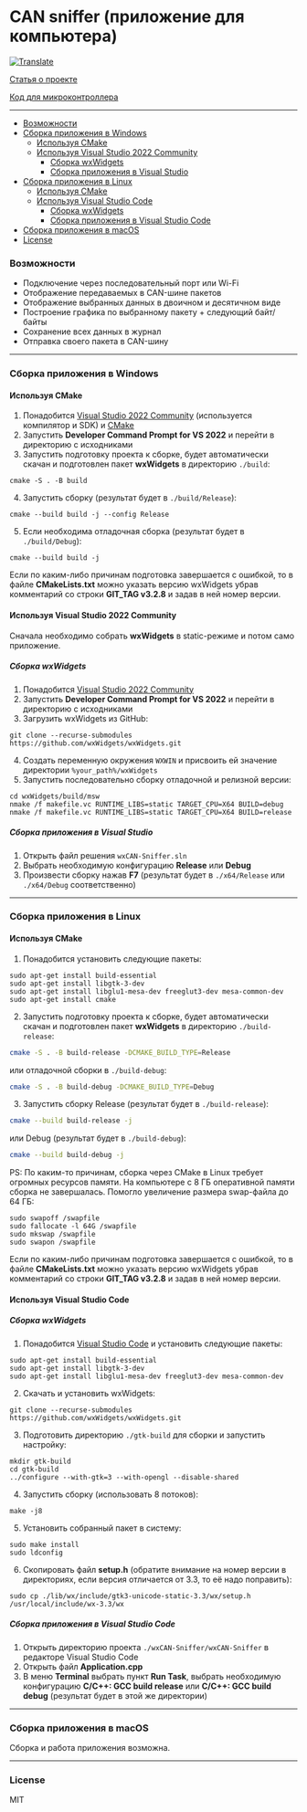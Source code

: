 ﻿# CAN sniffer (приложение для компьютера)

[![Translate](https://img.shields.io/badge/Translate_to-ENGLISH-blue.svg?style=plastic)](https://github-com.translate.goog/KruFFT/wxCAN-Sniffer?_x_tr_sl=ru&_x_tr_tl=en)

[Статья о проекте](https://habr.com/ru/post/479672)

[Код для микроконтроллера](https://github.com/KruFFT/CAN-Sniffer)

---

- [Возможности](#Возможности)
- [Сборка приложения в Windows](#Сборка-приложения-в-Windows)
  - [Используя CMake](#Используя-CMake)
  - [Используя Visual Studio 2022 Community](#Используя-Visual-Studio-2022-Community)
    - [Сборка wxWidgets](#Сборка-wxWidgets)
    - [Сборка приложения в Visual Studio](#Сборка-приложения-в-Visual-Studio)
- [Сборка приложения в Linux](#Сборка-приложения-в-Linux)
  - [Используя CMake](#Используя-CMake)
  - [Используя Visual Studio Code](#Используя-Visual-Studio-Code)
    - [Сборка wxWidgets](#Сборка-wxWidgets)
    - [Сборка приложения в Visual Studio Code](#Сборка-приложения-в-Visual-Studio-Code)
- [Сборка приложения в macOS](#Сборка-приложения-в-macOS)
- [License](#License)

### Возможности
- Подключение через последовательный порт или Wi-Fi
- Отображение передаваемых в CAN-шине пакетов
- Отображение выбранных данных в двоичном и десятичном виде
- Построение графика по выбранному пакету + следующий байт/байты
- Сохранение всех данных в журнал
- Отправка своего пакета в CAN-шину

---

### Сборка приложения в Windows
#### Используя CMake
1. Понадобится [Visual Studio 2022 Community](https://visualstudio.microsoft.com/ru/downloads/) (используется компилятор и SDK) и [CMake](https://cmake.org/download/)
2. Запустить **Developer Command Prompt for VS 2022** и перейти в директорию с исходниками
3. Запустить подготовку проекта к сборке, будет автоматически скачан и подготовлен пакет **wxWidgets** в директорию `./build`:
```
cmake -S . -B build
```
4. Запустить сборку (результат будет в `./build/Release`):
```
cmake --build build -j --config Release
```
5. Если необходима отладочная сборка (результат будет в `./build/Debug`):
```
cmake --build build -j
```

Если по каким-либо причинам подготовка завершается с ошибкой, то в файле **CMakeLists.txt** можно указать версию wxWidgets убрав комментарий со строки **GIT_TAG v3.2.8** и задав в ней номер версии.

#### Используя Visual Studio 2022 Community
Сначала необходимо собрать **wxWidgets** в static-режиме и потом само приложение.

##### Сборка wxWidgets
1. Понадобится [Visual Studio 2022 Community](https://visualstudio.microsoft.com/ru/vs/community)
2. Запустить **Developer Command Prompt for VS 2022** и перейти в директорию с исходниками
3. Загрузить wxWidgets из GitHub:
```
git clone --recurse-submodules https://github.com/wxWidgets/wxWidgets.git
```
4. Создать переменную окружения `WXWIN` и присвоить ей значение директории `%your_path%/wxWidgets`
5. Запустить последовательно сборку отладочной и релизной версии:
```
cd wxWidgets/build/msw
nmake /f makefile.vc RUNTIME_LIBS=static TARGET_CPU=X64 BUILD=debug
nmake /f makefile.vc RUNTIME_LIBS=static TARGET_CPU=X64 BUILD=release
```

##### Сборка приложения в Visual Studio
1. Открыть файл решения `wxCAN-Sniffer.sln`
2. Выбрать необходимую конфигурацию **Release** или **Debug**
3. Произвести сборку нажав **F7** (результат будет в `./x64/Release` или `./x64/Debug` соответственно)

---

### Сборка приложения в Linux
#### Используя CMake
1. Понадобится установить следующие пакеты:
```
sudo apt-get install build-essential
sudo apt-get install libgtk-3-dev
sudo apt-get install libglu1-mesa-dev freeglut3-dev mesa-common-dev
sudo apt-get install cmake
```
2. Запустить подготовку проекта к сборке, будет автоматически скачан и подготовлен пакет **wxWidgets** в директорию `./build-release`:
```sh
cmake -S . -B build-release -DCMAKE_BUILD_TYPE=Release
```
или отладочной сборки в `./build-debug`:
```sh
cmake -S . -B build-debug -DCMAKE_BUILD_TYPE=Debug
```
3. Запустить сборку Release (результат будет в `./build-release`):
```sh
cmake --build build-release -j
```
или Debug (результат будет в `./build-debug`):
```sh
cmake --build build-debug -j
```

PS: По каким-то причинам, сборка через CMake в Linux требует огромных ресурсов памяти. На компьютере с 8 ГБ оперативной памяти сборка не завершалась. Помогло увеличение размера swap-файла до 64 ГБ:
```
sudo swapoff /swapfile
sudo fallocate -l 64G /swapfile
sudo mkswap /swapfile
sudo swapon /swapfile
```

Если по каким-либо причинам подготовка завершается с ошибкой, то в файле **CMakeLists.txt** можно указать версию wxWidgets убрав комментарий со строки **GIT_TAG v3.2.8** и задав в ней номер версии.

#### Используя Visual Studio Code
##### Сборка wxWidgets
1. Понадобится [Visual Studio Code](https://code.visualstudio.com/download/) и установить следующие пакеты:
```
sudo apt-get install build-essential
sudo apt-get install libgtk-3-dev
sudo apt-get install libglu1-mesa-dev freeglut3-dev mesa-common-dev
```
2. Скачать и установить wxWidgets:
```
git clone --recurse-submodules https://github.com/wxWidgets/wxWidgets.git
```
3. Подготовить директорию `./gtk-build` для сборки и запустить настройку:
```
mkdir gtk-build
cd gtk-build
../configure --with-gtk=3 --with-opengl --disable-shared
```
4. Запустить сборку (использовать 8 потоков):
```
make -j8
```
5. Установить собранный пакет в систему:
```
sudo make install
sudo ldconfig
```
6. Скопировать файл **setup.h** (обратите внимание на номер версии в директориях, если версия отличается от 3.3, то её надо поправить):
```
sudo cp ./lib/wx/include/gtk3-unicode-static-3.3/wx/setup.h /usr/local/include/wx-3.3/wx
```

##### Сборка приложения в Visual Studio Code
1. Открыть директорию проекта `./wxCAN-Sniffer/wxCAN-Sniffer` в редакторе Visual Studio Code
2. Открыть файл **Application.cpp**
3. В меню **Terminal** выбрать пункт **Run Task**, выбрать необходимую конфигурацию **C/C++: GCC build release** или **C/C++: GCC build debug** (результат будет в этой же директории)

---

### Сборка приложения в macOS
Сборка и работа приложения возможна.

---

### License
MIT
